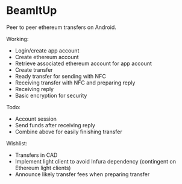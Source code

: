# BeamItUp
Peer to peer ethereum transfers on Android.

Working:
* Login/create app account
* Create ethereum account
* Retrieve associated ethereum account for app account
* Create transfer
* Ready transfer for sending with NFC
* Receiving transfer with NFC and preparing reply
* Receiving reply
* Basic encryption for security

Todo:
* Account session
* Send funds after receiving reply
* Combine above for easily finishing transfer

Wishlist:
* Transfers in CAD
* Implement light client to avoid Infura dependency (contingent on Ethereum light clients)
* Announce likely transfer fees when preparing transfer
